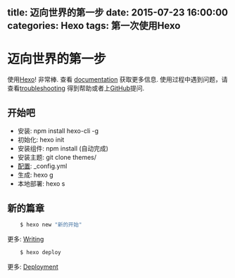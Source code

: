 title: 迈向世界的第一步
date: 2015-07-23 16:00:00
categories: Hexo
tags: 第一次使用Hexo
---

# 迈向世界的第一步

 使用[Hexo](http://hexo.io/)! 非常棒. 
 查看 [documentation](http://hexo.io/docs/) 获取更多信息.
 使用过程中遇到问题，请查看[troubleshooting](http://hexo.io/docs/troubleshooting.html) 得到帮助或者上[GitHub](https://github.com/hexojs/hexo/issues)提问.

## 开始吧
 - 安装: npm install hexo-cli -g
 - 初始化: hexo init <floder>
 - 安装组件: npm install (自动完成)
 - 安装主题: git clone <theme-url> themes/<folder>
 - [配置](https://hexo.io/zh-cn/docs/configuration.html): _config.yml
 - 生成: hexo g
 - 本地部署: hexo s

<!-- more -->

## 新的篇章

``` bash
    $ hexo new "新的开始"
```

更多: [Writing](http://hexo.io/docs/writing.html)

``` bash
    $ hexo deploy
```

更多: [Deployment](http://hexo.io/docs/deployment.html)
